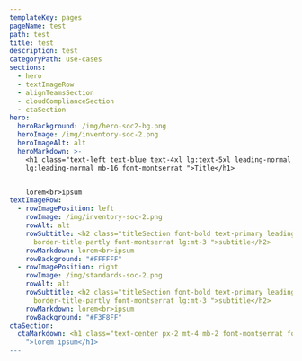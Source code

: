 ```yaml
---
templateKey: pages
pageName: test
path: test
title: test
description: test
categoryPath: use-cases
sections:
  - hero
  - textImageRow
  - alignTeamsSection
  - cloudComplianceSection
  - ctaSection
hero:
  heroBackground: /img/hero-soc2-bg.png
  heroImage: /img/inventory-soc-2.png
  heroImageAlt: alt
  heroMarkdown: >-
    <h1 class="text-left text-blue text-4xl lg:text-5xl leading-normal
    lg:leading-normal mb-16 font-montserrat ">Title</h1>


    l﻿orem<br>ipsum
textImageRow:
  - rowImagePosition: left
    rowImage: /img/inventory-soc-2.png
    rowAlt: alt
    rowSubtitle: <h2 class="titleSection font-bold text-primary leading-normal
      border-title-partly font-montserrat lg:mt-3 ">subtitle</h2>
    rowMarkdown: l﻿orem<br>ipsum
    rowBackground: "#FFFFFF"
  - rowImagePosition: right
    rowImage: /img/standards-soc-2.png
    rowAlt: alt
    rowSubtitle: <h2 class="titleSection font-bold text-primary leading-normal
      border-title-partly font-montserrat lg:mt-3 ">subtitle</h2>
    rowMarkdown: l﻿orem<br>ipsum
    rowBackground: "#F3F8FF"
ctaSection:
  ctaMarkdown: <h1 class="text-center px-2 mt-4 mb-2 font-montserrat font-semibold
    ">l﻿orem ipsum</h1>
---
```

